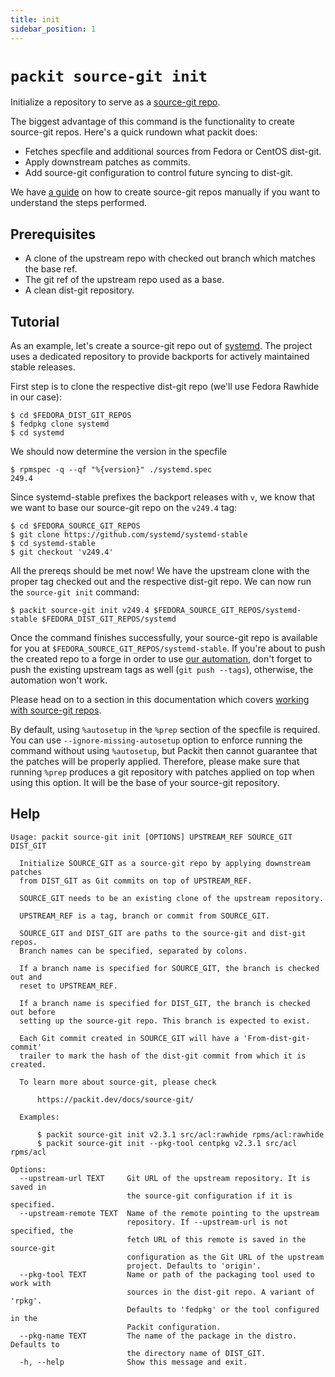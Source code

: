 ```yaml
---
title: init
sidebar_position: 1
---
```


# `packit source-git init`

Initialize a repository to serve as a [source-git repo](/source-git).

The biggest advantage of this command is the functionality to create source-git
repos. Here's a quick rundown what packit does:

 * Fetches specfile and additional sources from Fedora or CentOS dist-git.
 * Apply downstream patches as commits.
 * Add source-git configuration to control future syncing to dist-git.

We have [a guide](/source-git/work-with-source-git/create-source-git) on how to create
source-git repos manually if you want to understand the steps performed.

## Prerequisites

 * A clone of the upstream repo with checked out branch which matches the base ref.
 * The git ref of the upstream repo used as a base.
 * A clean dist-git repository.

## Tutorial

As an example, let's create a source-git repo out of
[systemd](https://github.com/systemd/systemd-stable). The project uses a
dedicated repository to provide backports for actively maintained stable
releases.

First step is to clone the respective dist-git repo (we'll use Fedora Rawhide
in our case):

    $ cd $FEDORA_DIST_GIT_REPOS
    $ fedpkg clone systemd
    $ cd systemd

We should now determine the version in the specfile

    $ rpmspec -q --qf "%{version}" ./systemd.spec
    249.4

Since systemd-stable prefixes the backport releases with `v`, we know that we want to base our source-git repo on the `v249.4` tag:

    $ cd $FEDORA_SOURCE_GIT_REPOS
    $ git clone https://github.com/systemd/systemd-stable
    $ cd systemd-stable
    $ git checkout 'v249.4'

All the prereqs should be met now! We have the upstream clone with the proper
tag checked out and the respective dist-git repo. We can now run the `source-git init`
command:

    $ packit source-git init v249.4 $FEDORA_SOURCE_GIT_REPOS/systemd-stable $FEDORA_DIST_GIT_REPOS/systemd

Once the command finishes successfully, your source-git repo is available for
you at `$FEDORA_SOURCE_GIT_REPOS/systemd-stable`.
If you're about to push the created repo to a forge in order to use
[our automation](https://github.com/packit/hardly), don't forget to push
the existing upstream tags as well (`git push --tags`), otherwise, the automation won't work.

Please head on to a section in this documentation which covers
[working with source-git repos](/source-git/work-with-source-git).

By default, using `%autosetup` in the `%prep` section of the specfile is required. 
You can use `--ignore-missing-autosetup` option to enforce running the command 
without using `%autosetup`, but Packit then cannot guarantee that the patches will be properly applied.
Therefore, please make sure that running `%prep` produces a git repository with patches applied on top when using this option.
It will be the base of your source-git repository.

## Help

    Usage: packit source-git init [OPTIONS] UPSTREAM_REF SOURCE_GIT DIST_GIT

      Initialize SOURCE_GIT as a source-git repo by applying downstream patches
      from DIST_GIT as Git commits on top of UPSTREAM_REF.

      SOURCE_GIT needs to be an existing clone of the upstream repository.

      UPSTREAM_REF is a tag, branch or commit from SOURCE_GIT.

      SOURCE_GIT and DIST_GIT are paths to the source-git and dist-git repos.
      Branch names can be specified, separated by colons.

      If a branch name is specified for SOURCE_GIT, the branch is checked out and
      reset to UPSTREAM_REF.

      If a branch name is specified for DIST_GIT, the branch is checked out before
      setting up the source-git repo. This branch is expected to exist.

      Each Git commit created in SOURCE_GIT will have a 'From-dist-git-commit'
      trailer to mark the hash of the dist-git commit from which it is created.

      To learn more about source-git, please check

          https://packit.dev/docs/source-git/

      Examples:

          $ packit source-git init v2.3.1 src/acl:rawhide rpms/acl:rawhide
          $ packit source-git init --pkg-tool centpkg v2.3.1 src/acl rpms/acl

    Options:
      --upstream-url TEXT     Git URL of the upstream repository. It is saved in
                              the source-git configuration if it is specified.
      --upstream-remote TEXT  Name of the remote pointing to the upstream
                              repository. If --upstream-url is not specified, the
                              fetch URL of this remote is saved in the source-git
                              configuration as the Git URL of the upstream
                              project. Defaults to 'origin'.
      --pkg-tool TEXT         Name or path of the packaging tool used to work with
                              sources in the dist-git repo. A variant of 'rpkg'.
                              Defaults to 'fedpkg' or the tool configured in the
                              Packit configuration.
      --pkg-name TEXT         The name of the package in the distro. Defaults to
                              the directory name of DIST_GIT.
      -h, --help              Show this message and exit.
